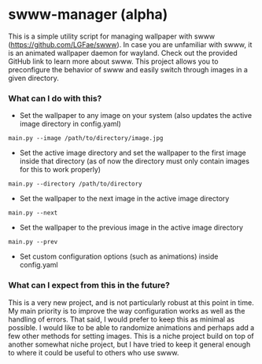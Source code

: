 # swww-manager (alpha)
This is a simple utility script for managing wallpaper with swww (https://github.com/LGFae/swww). In case you are unfamiliar with swww, it is an animated wallpaper daemon for wayland. Check out the provided GitHub link to learn more about swww. This project allows you to preconfigure the behavior of swww and easily switch through images in a given directory.

### What can I do with this?
- Set the wallpaper to any image on your system (also updates the active image directory in config.yaml)
```
main.py --image /path/to/directory/image.jpg
```
- Set the active image directory and set the wallpaper to the first image inside that directory (as of now the directory must only contain images for this to work properly)
```
main.py --directory /path/to/directory
```
- Set the wallpaper to the next image in the active image directory
```
main.py --next
```
- Set the wallpaper to the previous image in the active image directory
```
main.py --prev
```
- Set custom configuration options (such as animations) inside config.yaml

### What can I expect from this in the future?
This is a very new project, and is not particularly robust at this point in time. My main priority is to improve the way configuration works as well as the handling of errors. That said, I would prefer to keep this as minimal as possible. I would like to be able to randomize animations and perhaps add a few other methods for setting images. This is a niche project build on top of another somewhat niche project, but I have tried to keep it general enough to where it could be useful to others who use swww. 
